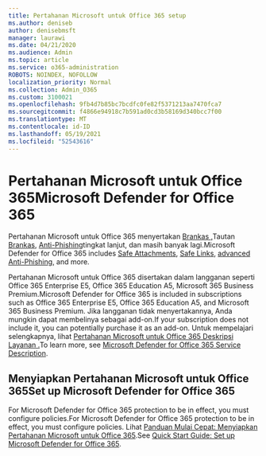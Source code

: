 ```yaml
---
title: Pertahanan Microsoft untuk Office 365 setup
ms.author: deniseb
author: denisebmsft
manager: laurawi
ms.date: 04/21/2020
ms.audience: Admin
ms.topic: article
ms.service: o365-administration
ROBOTS: NOINDEX, NOFOLLOW
localization_priority: Normal
ms.collection: Admin_O365
ms.custom: 3100021
ms.openlocfilehash: 9fb4d7b85bc7bcdfc0fe82f5371213aa7470fca7
ms.sourcegitcommit: f4866e94918c7b591ad0cd3b58169d340bcc7f00
ms.translationtype: MT
ms.contentlocale: id-ID
ms.lasthandoff: 05/19/2021
ms.locfileid: "52543616"
---
```

# <a name="microsoft-defender-for-office-365"></a><span data-ttu-id="375d1-102">Pertahanan Microsoft untuk Office 365</span><span class="sxs-lookup"><span data-stu-id="375d1-102">Microsoft Defender for Office 365</span></span>

<span data-ttu-id="375d1-103">Pertahanan Microsoft untuk Office 365 menyertakan [Brankas ,](/microsoft-365/security/office-365-security/atp-safe-attachments)Tautan [Brankas](/microsoft-365/security/office-365-security/atp-safe-links), [Anti-Phishing](/microsoft-365/security/office-365-security/atp-anti-phishing)tingkat lanjut, dan masih banyak lagi.</span><span class="sxs-lookup"><span data-stu-id="375d1-103">Microsoft Defender for Office 365 includes [Safe Attachments](/microsoft-365/security/office-365-security/atp-safe-attachments), [Safe Links](/microsoft-365/security/office-365-security/atp-safe-links), [advanced Anti-Phishing](/microsoft-365/security/office-365-security/atp-anti-phishing), and more.</span></span> 

<span data-ttu-id="375d1-104">Pertahanan Microsoft untuk Office 365 disertakan dalam langganan seperti Office 365 Enterprise E5, Office 365 Education A5, Microsoft 365 Business Premium.</span><span class="sxs-lookup"><span data-stu-id="375d1-104">Microsoft Defender for Office 365 is included in subscriptions such as Office 365 Enterprise E5, Office 365 Education A5, and Microsoft 365 Business Premium.</span></span> <span data-ttu-id="375d1-105">Jika langganan tidak menyertakannya, Anda mungkin dapat membelinya sebagai add-on.</span><span class="sxs-lookup"><span data-stu-id="375d1-105">If your subscription does not include it, you can potentially purchase it as an add-on.</span></span> <span data-ttu-id="375d1-106">Untuk mempelajari selengkapnya, lihat [Pertahanan Microsoft untuk Office 365 Deskripsi Layanan .](/office365/servicedescriptions/office-365-advanced-threat-protection-service-description)</span><span class="sxs-lookup"><span data-stu-id="375d1-106">To learn more, see [Microsoft Defender for Office 365 Service Description](/office365/servicedescriptions/office-365-advanced-threat-protection-service-description).</span></span>

## <a name="set-up-microsoft-defender-for-office-365"></a><span data-ttu-id="375d1-107">Menyiapkan Pertahanan Microsoft untuk Office 365</span><span class="sxs-lookup"><span data-stu-id="375d1-107">Set up Microsoft Defender for Office 365</span></span>

<span data-ttu-id="375d1-108">For Microsoft Defender for Office 365 protection to be in effect, you must configure policies.</span><span class="sxs-lookup"><span data-stu-id="375d1-108">For Microsoft Defender for Office 365 protection to be in effect, you must configure policies.</span></span> <span data-ttu-id="375d1-109">Lihat [Panduan Mulai Cepat: Menyiapkan Pertahanan Microsoft untuk Office 365](/microsoft-365/security/office-365-security/office-365-atp).</span><span class="sxs-lookup"><span data-stu-id="375d1-109">See [Quick Start Guide: Set up Microsoft Defender for Office 365](/microsoft-365/security/office-365-security/office-365-atp).</span></span>

